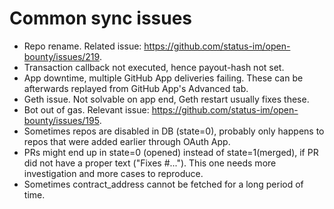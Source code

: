 # Common sync issues

- Repo rename. Related issue: https://github.com/status-im/open-bounty/issues/219.
- Transaction callback not executed, hence payout-hash not set.
- App downtime, multiple GitHub App deliveries failing. These can be afterwards replayed from GitHub App's Advanced tab.
- Geth issue. Not solvable on app end, Geth restart usually fixes these.
- Bot out of gas. Relevant issue: https://github.com/status-im/open-bounty/issues/195.
- Sometimes repos are disabled in DB (state=0), probably only happens to repos that were added earlier through OAuth App.
- PRs might end up in state=0 (opened) instead of state=1(merged), if PR did not have a proper text ("Fixes #..."). This one needs more investigation and more cases to reproduce.
- Sometimes contract_address cannot be fetched for a long period of time.

